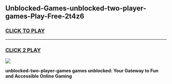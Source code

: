 
## Unblocked-Games-unblocked-two-player-games-Play-Free-2t4z6
<h3>
<a href="https://premium76.site?title=unblocked-two-player-games&ref=18A1">CLICK TO PLAY</a></h3>
<hr>

<h3>
<a href="https://premium76.site?title=unblocked-two-player-games&ref=18A1">CLICK 2 PLAY</a>
  
</h3>

<a href="https://premium76.site?title=unblocked-two-player-games&ref=18A1"><img src="https://clearcache.store/games.png"></a>


**unblocked-two-player-games games unblocked: Your Gateway to Fun and Accessible Online Gaming**
